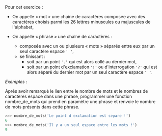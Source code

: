 Pour cet exercice :

- On appelle « mot » une chaîne de caractères composée avec des caractères choisis
parmi les 26 lettres minuscules ou majuscules de l'alphabet,

- On appelle « phrase » une chaîne de caractères :
    - composée avec un ou plusieurs « mots » séparés entre eux par un seul
caractère espace `' '`,
    - se finissant :
        - soit par un point `'.'` qui est alors collé au dernier mot,
        - soit par un point d'exclamation `'!'` ou d'interrogation `'?'` qui est alors
séparé du dernier mot par un seul caractère espace `' '`.

*Exemples :*

Après avoir remarqué le lien entre le nombre de mots et le nombres de caractères espace
dans une phrase, programmer une fonction nombre_de_mots qui prend en paramètre une
phrase et renvoie le nombre de mots présents dans cette phrase.

```python
>>> nombre_de_mots('Le point d exclamation est separe !')
6
>>> nombre_de_mots('Il y a un seul espace entre les mots !')
9
```

